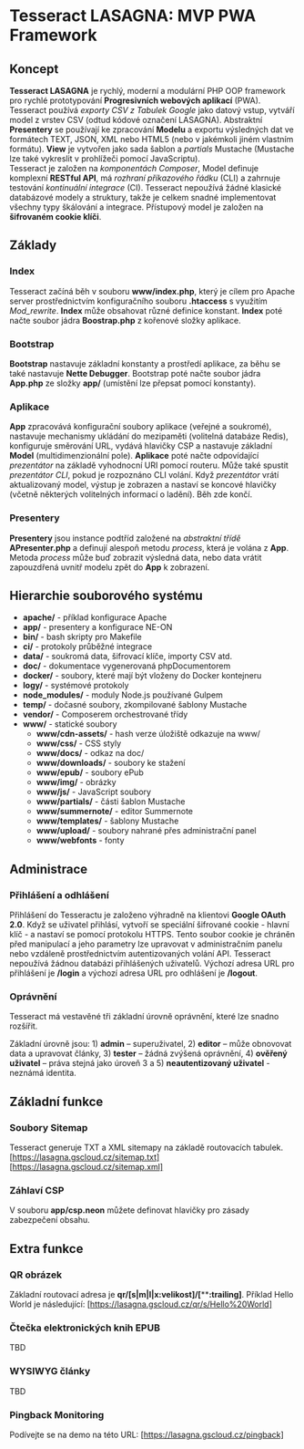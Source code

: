 # Tesseract LASAGNA: MVP PWA Framework

## Koncept

**Tesseract LASAGNA** je rychlý, moderní a modulární PHP OOP framework pro rychlé prototypování **Progresivních webových aplikací** (PWA). Tesseract používá *exporty CSV z Tabulek Google* jako datový vstup, vytváří model z vrstev CSV (odtud kódové označení LASAGNA).
Abstraktní **Presentery** se používají ke zpracování **Modelu** a exportu výsledných dat ve formátech TEXT, JSON, XML nebo HTML5 (nebo v jakémkoli jiném vlastním formátu). **View** je vytvořen jako sada šablon a *partials* Mustache (Mustache lze také vykreslit v prohlížeči pomocí JavaScriptu).  
Tesseract je založen na *komponentách Composer*, Model definuje komplexní **RESTful API**, má *rozhraní příkazového řádku* (CLI) a zahrnuje testování *kontinuální integrace* (CI).
Tesseract nepoužívá žádné klasické databázové modely a struktury, takže je celkem snadné implementovat všechny typy škálování a integrace. Přístupový model je založen na **šifrovaném cookie klíči**.

## Základy

### Index

Tesseract začíná běh v souboru **www/index.php**, který je cílem pro Apache server prostřednictvím konfiguračního souboru **.htaccess** s využitím *Mod_rewrite*. **Index** může obsahovat různé definice konstant. **Index** poté načte soubor jádra **Boostrap.php** z kořenové složky aplikace.

### Bootstrap

**Bootstrap** nastavuje základní konstanty a prostředí aplikace, za běhu se také nastavuje **Nette Debugger**. Bootstrap poté načte soubor jádra **App.php** ze složky **app/** (umístění lze přepsat pomocí konstanty).

### Aplikace

**App** zpracovává konfigurační soubory aplikace (veřejné a soukromé), nastavuje mechanismy ukládání do mezipaměti (volitelná databáze Redis), konfiguruje směrování URL, vydává hlavičky CSP a nastavuje základní **Model** (multidimenzionální pole). **Aplikace** poté načte odpovídající *prezentátor* na základě vyhodnocní URI pomocí routeru. Může také spustit *prezentátor CLI*, pokud je rozpoznáno CLI volání.
Když *prezentátor* vrátí aktualizovaný model, výstup je zobrazen a nastaví se koncové hlavičky (včetně některých volitelných informací o ladění). Běh zde končí.

### Presentery

**Presentery** jsou instance podtříd založené na *abstraktní třídě* **APresenter.php** a definují alespoň metodu *process*, která je volána z **App**. Metoda *process* může buď zobrazit výsledná data, nebo data vrátit zapouzdřená uvnitř modelu zpět do **App** k zobrazení.

## Hierarchie souborového systému

- **apache/** - příklad konfigurace Apache
- **app/** - presentery a konfigurace NE-ON
- **bin/** - bash skripty pro Makefile
- **ci/** - protokoly průběžné integrace
- **data/** - soukromá data, šifrovací klíče, importy CSV atd.
- **doc/** - dokumentace vygenerovaná phpDocumentorem
- **docker/** - soubory, které mají být vloženy do Docker kontejneru
- **logy/** - systémové protokoly
- **node_modules/** - moduly Node.js používané Gulpem
- **temp/** - dočasné soubory, zkompilované šablony Mustache
- **vendor/** - Composerem orchestrované třídy
- **www/** - statické soubory
  - **www/cdn-assets/** - hash verze úložiště odkazuje na www/
  - **www/css/** - CSS styly
  - **www/docs/** - odkaz na doc/
  - **www/downloads/** - soubory ke stažení
  - **www/epub/** - soubory ePub
  - **www/img/** - obrázky
  - **www/js/** - JavaScript soubory
  - **www/partials/** - části šablon Mustache
  - **www/summernote/** - editor Summernote
  - **www/templates/** - šablony Mustache
  - **www/upload/** - soubory nahrané přes administrační panel
  - **www/webfonts** - fonty

## Administrace

### Přihlášení a odhlášení

Přihlášení do Tesseractu je založeno výhradně na klientovi **Google OAuth 2.0**.
Když se uživatel přihlásí, vytvoří se speciální šifrované cookie - hlavní klíč - a nastaví se pomocí protokolu HTTPS. Tento soubor cookie je chráněn před manipulací a jeho parametry lze upravovat v administračním panelu nebo vzdáleně prostřednictvím autentizovaných volání API.
Tesseract nepoužívá žádnou databázi přihlášených uživatelů. Výchozí adresa URL pro přihlášení je **/login** a výchozí adresa URL pro odhlášení je **/logout**.

### Oprávnění

Tesseract má vestavěné tři základní úrovně oprávnění, které lze snadno rozšířit.

Základní úrovně jsou: 1) **admin** – superuživatel, 2) **editor** – může obnovovat data a upravovat články, 3) **tester** – žádná zvýšená oprávnění, 4) **ověřený uživatel** – práva stejná jako úroveň 3 a 5) **neautentizovaný uživatel** - neznámá identita.

## Základní funkce

### Soubory Sitemap

Tesseract generuje TXT a XML sitemapy na základě routovacích tabulek.
[https://lasagna.gscloud.cz/sitemap.txt]
[https://lasagna.gscloud.cz/sitemap.xml]

### Záhlaví CSP

V souboru **app/csp.neon** můžete definovat hlavičky pro zásady zabezpečení obsahu.

## Extra funkce

### QR obrázek

Základní routovací adresa je **qr/[s|m|l|x:velikost]/[******:trailing]**. Příklad Hello World je následující: [https://lasagna.gscloud.cz/qr/s/Hello%20World]

### Čtečka elektronických knih EPUB

TBD

### WYSIWYG články

TBD

### Pingback Monitoring

Podívejte se na demo na této URL: [https://lasagna.gscloud.cz/pingback]
